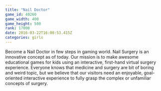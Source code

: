 ```yaml
---
title: "Nail Doctor"
game_id: 40260
game_width: 400
game_height: 500
rank: 17000
date: 2016-03-22T16:08:53.415Z
categories: girls
---
```

Become a Nail Doctor in few steps in gaming world. Nail Surgery is an innovative concept as of today. Our mission is to make awesome educational games for kids using an interactive, first-hand virtual surgery experience. Everyone knows that medicine and surgery are bit of boring and weird topic, but we believe that our visitors need an enjoyable, goal-oriented interactive experience to fully grasp the complex or unfamiliar concepts of surgery.